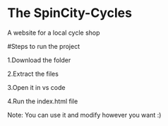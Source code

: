 # The SpinCity-Cycles
A website for a local cycle shop

#Steps to run the project

1.Download the folder

2.Extract the files

3.Open it in vs code

4.Run the index.html file

Note: You can use it and modify however you want :) 
